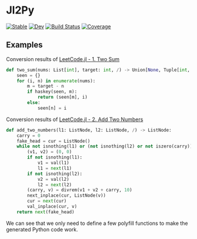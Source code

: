 # Jl2Py

[![Stable](https://img.shields.io/badge/docs-stable-blue.svg)](https://lucifer1004.github.io/Jl2Py.jl/stable)
[![Dev](https://img.shields.io/badge/docs-dev-blue.svg)](https://lucifer1004.github.io/Jl2Py.jl/dev)
[![Build Status](https://github.com/lucifer1004/Jl2Py.jl/actions/workflows/CI.yml/badge.svg?branch=main)](https://github.com/lucifer1004/Jl2Py.jl/actions/workflows/CI.yml?query=branch%3Amain)
[![Coverage](https://codecov.io/gh/lucifer1004/Jl2Py.jl/branch/main/graph/badge.svg)](https://codecov.io/gh/lucifer1004/Jl2Py.jl)

## Examples

Conversion results of [LeetCode.jl - 1. Two Sum](https://github.com/JuliaCN/LeetCode.jl/blob/master/src/problems/1.two-sum.jl)

```python
def two_sum(nums: List[int], target: int, /) -> Union[None, Tuple[int, int]]:
    seen = {}
    for (i, n) in enumerate(nums):
        m = target - n
        if haskey(seen, m):
            return (seen[m], i)
        else:
            seen[n] = i
```

Conversion results of [LeetCode.jl - 2. Add Two Numbers](https://github.com/JuliaCN/LeetCode.jl/blob/master/src/problems/2.add-two-numbers.jl)

```python
def add_two_numbers(l1: ListNode, l2: ListNode, /) -> ListNode:
    carry = 0
    fake_head = cur = ListNode()
    while not isnothing(l1) or (not isnothing(l2) or not iszero(carry)):
        (v1, v2) = (0, 0)
        if not isnothing(l1):
            v1 = val(l1)
            l1 = next(l1)
        if not isnothing(l2):
            v2 = val(l2)
            l2 = next(l2)
        (carry, v) = divrem(v1 + v2 + carry, 10)
        next_inplace(cur, ListNode(v))
        cur = next(cur)
        val_inplace(cur, v)
    return next(fake_head)
```

We can see that we only need to define a few polyfill functions to make the generated Python code work.
